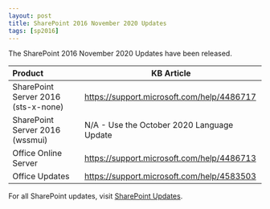 ```yaml
---
layout: post
title: SharePoint 2016 November 2020 Updates
tags: [sp2016]
---
```


The SharePoint 2016 November 2020 Updates have been released.

|Product | KB Article |
|:--- |--- |
|SharePoint Server 2016 (sts-x-none) | <https://support.microsoft.com/help/4486717> |
|SharePoint Server 2016 (wssmui) | N/A - Use the October 2020 Language Update |
|Office Online Server | <https://support.microsoft.com/help/4486713> |
|Office Updates | <https://support.microsoft.com/help/4583503> |

For all SharePoint updates, visit [SharePoint Updates](https://sharepointupdates.com).